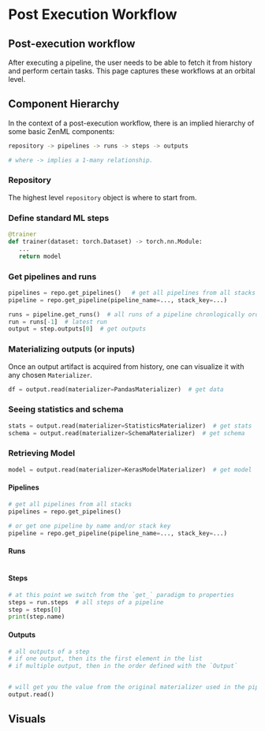 # Post Execution Workflow

## Post-execution workflow

After executing a pipeline, the user needs to be able to fetch it from history and perform certain tasks. This page captures these workflows at an orbital level.

## Component Hierarchy


In the context of a post-execution workflow, there is an implied hierarchy of some basic ZenML components:

```bash
repository -> pipelines -> runs -> steps -> outputs

# where -> implies a 1-many relationship.
```

### Repository

The highest level `repository` object is where to start from.


### Define standard ML steps

```python
@trainer
def trainer(dataset: torch.Dataset) -> torch.nn.Module:
   ... 
   return model
```



### Get pipelines and runs

```python
pipelines = repo.get_pipelines()   # get all pipelines from all stacks
pipeline = repo.get_pipeline(pipeline_name=..., stack_key=...)
```

```python
runs = pipeline.get_runs()  # all runs of a pipeline chronlogically ordered
run = runs[-1]  # latest run
output = step.outputs[0]  # get outputs
```

### Materializing outputs (or inputs)

Once an output artifact is acquired from history, one can visualize it with any chosen `Materializer`.

```python
df = output.read(materializer=PandasMaterializer)  # get data

```

### Seeing statistics and schema

```python
stats = output.read(materializer=StatisticsMaterializer)  # get stats
schema = output.read(materializer=SchemaMaterializer)  # get schema
```

### Retrieving Model

```python
model = output.read(materializer=KerasModelMaterializer)  # get model
```



#### Pipelines

```python
# get all pipelines from all stacks
pipelines = repo.get_pipelines()  

# or get one pipeline by name and/or stack key
pipeline = repo.get_pipeline(pipeline_name=..., stack_key=...)
```

#### Runs

```python

```

#### Steps

```python
# at this point we switch from the `get_` paradigm to properties
steps = run.steps  # all steps of a pipeline
step = steps[0] 
print(step.name)
```

#### Outputs

```python
# all outputs of a step
# if one output, then its the first element in the list
# if multiple output, then in the order defined with the `Output`


# will get you the value from the original materializer used in the pipeline
output.read()  
```

## Visuals


